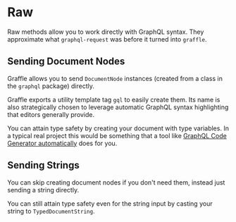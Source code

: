 # Raw

<!--@include: @/_snippets/example-links/raw.md-->

Raw methods allow you to work directly with GraphQL syntax. They approximate what `graphql-request` was before it turned into `graffle`.

## Sending Document Nodes

Graffle allows you to send `DocumentNode` instances (created from a class in the `graphql` package) directly.

Graffle exports a utility template tag `gql` to easily create them. Its name is also strategically chosen to leverage automatic GraphQL syntax highlighting that editors generally provide.

<!--@include: @/_snippets/examples/raw/raw-document-node.detail.md-->

You can attain type safety by creating your document with type variables. In a typical real project this would be something that a tool like [GraphQL Code Generator automatically](https://the-guild.dev/graphql/codegen) does for you.

<!--@include: @/_snippets/examples/raw/raw-document-node-typed.detail.md-->

## Sending Strings

You can skip creating document nodes if you don't need them, instead just sending a string directly.

<!--@include: @/_snippets/examples/raw/raw-string.detail.md-->

You can still attain type safety even for the string input by casting your string to `TypedDocumentString`.

<!--@include: @/_snippets/examples/raw/raw-string-typed.detail.md-->
